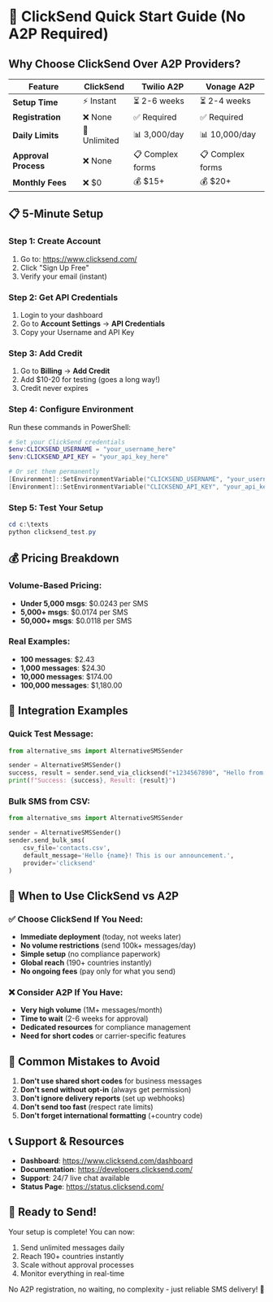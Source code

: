 # 🚀 ClickSend Quick Start Guide (No A2P Required)

## Why Choose ClickSend Over A2P Providers?

| Feature | ClickSend | Twilio A2P | Vonage A2P |
|---------|-----------|------------|------------|
| **Setup Time** | ⚡ Instant | ⏳ 2-6 weeks | ⏳ 2-4 weeks |
| **Registration** | ❌ None | ✅ Required | ✅ Required |
| **Daily Limits** | 🚀 Unlimited | 📊 3,000/day | 📊 10,000/day |
| **Approval Process** | ❌ None | 📋 Complex forms | 📋 Complex forms |
| **Monthly Fees** | ❌ $0 | 💰 $15+ | 💰 $20+ |

## 📋 5-Minute Setup

### Step 1: Create Account
1. Go to: https://www.clicksend.com/
2. Click "Sign Up Free"
3. Verify your email (instant)

### Step 2: Get API Credentials
1. Login to your dashboard
2. Go to **Account Settings** → **API Credentials**
3. Copy your Username and API Key

### Step 3: Add Credit
1. Go to **Billing** → **Add Credit**
2. Add $10-20 for testing (goes a long way!)
3. Credit never expires

### Step 4: Configure Environment
Run these commands in PowerShell:

```powershell
# Set your ClickSend credentials
$env:CLICKSEND_USERNAME = "your_username_here"
$env:CLICKSEND_API_KEY = "your_api_key_here"

# Or set them permanently
[Environment]::SetEnvironmentVariable("CLICKSEND_USERNAME", "your_username_here", "User")
[Environment]::SetEnvironmentVariable("CLICKSEND_API_KEY", "your_api_key_here", "User")
```

### Step 5: Test Your Setup
```powershell
cd c:\texts
python clicksend_test.py
```

## 💰 Pricing Breakdown

### Volume-Based Pricing:
- **Under 5,000 msgs**: $0.0243 per SMS
- **5,000+ msgs**: $0.0174 per SMS  
- **50,000+ msgs**: $0.0118 per SMS

### Real Examples:
- **100 messages**: $2.43
- **1,000 messages**: $24.30
- **10,000 messages**: $174.00
- **100,000 messages**: $1,180.00

## 🔧 Integration Examples

### Quick Test Message:
```python
from alternative_sms import AlternativeSMSSender

sender = AlternativeSMSSender()
success, result = sender.send_via_clicksend("+1234567890", "Hello from ClickSend!")
print(f"Success: {success}, Result: {result}")
```

### Bulk SMS from CSV:
```python
from alternative_sms import AlternativeSMSSender

sender = AlternativeSMSSender()
sender.send_bulk_sms(
    csv_file='contacts.csv',
    default_message='Hello {name}! This is our announcement.',
    provider='clicksend'
)
```

## 🎯 When to Use ClickSend vs A2P

### ✅ Choose ClickSend If You Need:
- **Immediate deployment** (today, not weeks later)
- **No volume restrictions** (send 100k+ messages/day)
- **Simple setup** (no compliance paperwork)
- **Global reach** (190+ countries instantly)
- **No ongoing fees** (pay only for what you send)

### ❌ Consider A2P If You Have:
- **Very high volume** (1M+ messages/month)
- **Time to wait** (2-6 weeks for approval)
- **Dedicated resources** for compliance management
- **Need for short codes** or carrier-specific features

## 🚨 Common Mistakes to Avoid

1. **Don't use shared short codes** for business messages
2. **Don't send without opt-in** (always get permission)
3. **Don't ignore delivery reports** (set up webhooks)
4. **Don't send too fast** (respect rate limits)
5. **Don't forget international formatting** (+country code)

## 📞 Support & Resources

- **Dashboard**: https://www.clicksend.com/dashboard
- **Documentation**: https://developers.clicksend.com/
- **Support**: 24/7 live chat available
- **Status Page**: https://status.clicksend.com/

## 🎉 Ready to Send!

Your setup is complete! You can now:
1. Send unlimited messages daily
2. Reach 190+ countries instantly  
3. Scale without approval processes
4. Monitor everything in real-time

No A2P registration, no waiting, no complexity - just reliable SMS delivery! 🚀
